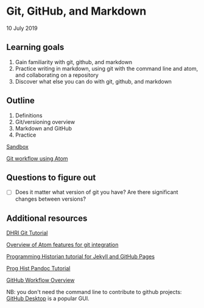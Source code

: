 
# Git, GitHub, and Markdown

10 July 2019

## Learning goals

1. Gain familiarity with git, github, and markdown
2. Practice writing in markdown, using git with the command line and atom, and collaborating on a repository
3. Discover what else you can do with git, github, and markdown

## Outline

1. Definitions
2. Git/versioning overview
3. Markdown and GitHub
4. Practice


[Sandbox](sections/sandbox.md)

[Git workflow using Atom](sections/git-workflow.md)

## Questions to figure out

- [ ] Does it matter what version of git you have? Are there significant changes between versions?


## Additional resources

[DHRI Git Tutorial](https://github.com/DHRI-Curriculum/git)

[Overview of Atom features for git integration](https://flight-manual.atom.io/using-atom/sections/version-control-in-atom/)

[Programming Historian tutorial for Jekyll and GitHub Pages](https://programminghistorian.org/en/lessons/building-static-sites-with-jekyll-github-pages)

[Prog Hist Pandoc Tutorial](https://programminghistorian.org/en/lessons/sustainable-authorship-in-plain-text-using-pandoc-and-markdown)

[GitHub Workflow Overview](https://guides.github.com/introduction/flow/)

NB: you don't need the command line to contribute to github projects: [GitHub Desktop](https://programminghistorian.org/en/lessons/getting-started-with-github-desktop) is a popular GUI.

